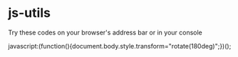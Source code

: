 # js-utils
Try these codes on your browser's address bar or in your console

javascript:(function(){document.body.style.transform="rotate(180deg)";})();
